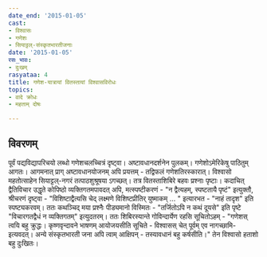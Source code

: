 ```yaml
---
date_end: '2015-01-05'
cast:
- विश्वासः
- गणेशः
- सियाट्टल्-संस्कृतभारतीजनाः
date: '2015-01-05'
रसः_भावः:
- दुःखम्
rasyataa: 4
title: गणेश-यात्रायां वितस्तायां विश्वासविरोधः
topics:
- वादे क्रोधः
- महताम् दोषः

---
```


## विवरणम्
पूर्वं पद्यविद्यापरिचयो लब्धो गणेशचलच्चित्रं दृष्ट्वा। अष्टावधानदर्शनेन पुलकम्। गणेशोऽमेरिकेषु पाठितुम् आगतः। आगमनात् प्राग् अष्टावधानयोजनम् अपि प्रयत्तम् - तद्विफलं गणेशतिरस्कारात्। विश्वासो महतोत्साहेन सियाट्टल्-नगरं तत्पाठशुश्रूषया ऽगच्छत्। तत्र वितस्ताशिबिरे बहवः प्रश्नाः‌ पृष्टाः। कदाचित् द्वैतिविचार उद्धृते कोपिष्ठो व्यक्तिगतमपावदत् अपि, मत्स्पष्टीकरणं - "न द्वैत्यहम्, स्पष्टतायै पृष्टं" इत्युक्तौ, श्रीचरणं दृष्ट्वा - "विशिष्टाद्वैत्यसि चेद् लक्ष्मणे विशिष्टप्रीतिर् युष्माकम् … " इत्यारभत - "नाहं तादृश" इति स्पष्ट्यकरवम्। ततः कथञ्चिद् मया प्रश्नैः पीड्यमानो विस्मितः - "तर्जितोऽपि न कथं दूयसे" इति पृष्टे "विचारगतद्वैधं न व्यक्तिगतम्" इत्युदतरम्। ततः शिबिरस्यान्ते गोविन्दार्येण रहसि सूचितोऽहम् - "गणेशस् त्वयि बहु क्रुद्धः। कृष्णवृन्दावने भाषणम् आयोजयसीति सूचिते - विश्वासस् चेत् पूर्वम् एव नागच्छामि- इत्यवदत्। अन्ये संस्कृतभारती जना अपि त्वाम् आक्षिपन् - तस्यावधानं बहु कर्षसीति।" तेन विश्वासो हताशो बहु दुःखितः।


